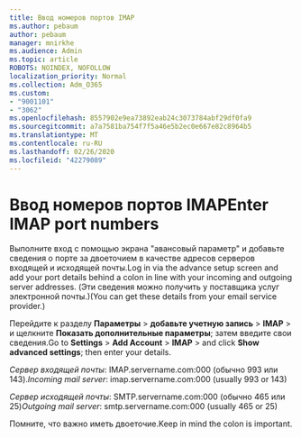 ```yaml
---
title: Ввод номеров портов IMAP
ms.author: pebaum
author: pebaum
manager: mnirkhe
ms.audience: Admin
ms.topic: article
ROBOTS: NOINDEX, NOFOLLOW
localization_priority: Normal
ms.collection: Adm_O365
ms.custom:
- "9001101"
- "3062"
ms.openlocfilehash: 8557902e9ea73892eab24c3073784abf29df0fa9
ms.sourcegitcommit: a7a7581ba754f7f5a46e5b2ec0e667e82c8964b5
ms.translationtype: MT
ms.contentlocale: ru-RU
ms.lasthandoff: 02/26/2020
ms.locfileid: "42279089"
---
```

# <a name="enter-imap-port-numbers"></a><span data-ttu-id="7dfa8-102">Ввод номеров портов IMAP</span><span class="sxs-lookup"><span data-stu-id="7dfa8-102">Enter IMAP port numbers</span></span>

<span data-ttu-id="7dfa8-103">Выполните вход с помощью экрана "авансовый параметр" и добавьте сведения о порте за двоеточием в качестве адресов серверов входящей и исходящей почты.</span><span class="sxs-lookup"><span data-stu-id="7dfa8-103">Log in via the advance setup screen and add your port details behind a colon in line with your incoming and outgoing server addresses.</span></span> <span data-ttu-id="7dfa8-104">(Эти сведения можно получить у поставщика услуг электронной почты.)</span><span class="sxs-lookup"><span data-stu-id="7dfa8-104">(You can get these details from your email service provider.)</span></span> 

<span data-ttu-id="7dfa8-105">Перейдите к разделу **Параметры** > **добавьте учетную запись** > **IMAP** > и щелкните **Показать дополнительные параметры**; затем введите свои сведения.</span><span class="sxs-lookup"><span data-stu-id="7dfa8-105">Go to **Settings** > **Add Account** > **IMAP** > and click **Show advanced settings**; then enter your details.</span></span> 

<span data-ttu-id="7dfa8-106">*Сервер входящей почты*: IMAP.servername.com:000 (обычно 993 или 143).</span><span class="sxs-lookup"><span data-stu-id="7dfa8-106">*Incoming mail server*: imap.servername.com:000 (usually 993 or 143)</span></span> 

<span data-ttu-id="7dfa8-107">*Сервер исходящей почты*: SMTP.servername.com:000 (обычно 465 или 25)</span><span class="sxs-lookup"><span data-stu-id="7dfa8-107">*Outgoing mail server*: smtp.servername.com:000 (usually 465 or 25)</span></span> 

<span data-ttu-id="7dfa8-108">Помните, что важно иметь двоеточие.</span><span class="sxs-lookup"><span data-stu-id="7dfa8-108">Keep in mind the colon is important.</span></span> 
